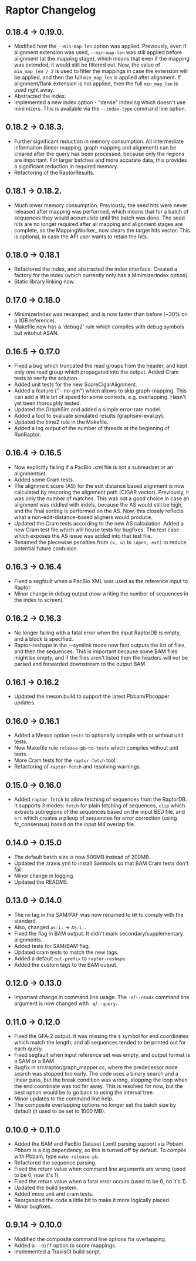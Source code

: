 # Raptor Changelog

## 0.18.4 -> 0.19.0.
- Modified how the `--min-map-len` option was applied. Previously, even if alignment extension was used, `--min-map-len` was still applied before alignment (at the mapping stage), which means that even if the mapping was extended, it would still be filtered out. Now, the value of `min_map_len / 2` is used to filter the mappings in case the extension will be applied, and then the full `min_map_len` is applied after alignment. If alignment/flank extension is not applied, then the full `min_map_len` is used right away.
- Abstracted the index.
- Implemented a new index option - "dense" indexing which doesn't use minimizers. This is available via the `--index-type` command line option.

## 0.18.2 -> 0.18.3.
- Further significant reduction in memory consumption. All intermediate information (linear mapping, graph mapping and alignment) can be cleared after the query has been processed, because only the regions are important. For larger batches and more accurate data, this provides a significant reduction in required memory.
- Refactoring of the RaptorResults.

## 0.18.1 -> 0.18.2.
- Much lower memory consumption. Previously, the seed hits were never released after mapping was performed, which means that for a batch of sequences they would accumulate until the batch was done. The seed hits are no longer required after all mapping and alignment stages are complete, so the MappingWorker_ now clears the target hits vector. This is optional, in case the API user wants to retain the hits.

## 0.18.0 -> 0.18.1
- Refactored the index, and abstracted the index interface. Created a factory for the index (which currently only has a MinimizerIndex option).
- Static library linking now.

## 0.17.0 -> 0.18.0
- MinimizerIndex was revamped, and is now faster than before (~30% on a 1GB reference).
- Makefile now has a 'debug2' rule which compiles with debug symbols but witohut ASAN.

## 0.16.5 -> 0.17.0
- Fixed a bug which truncated the read groups from the header, and kept only one read group which propagated into the output. Added Cram tests to verify the solution.
- Added unit tests for the new ScoreCigarAlignment.
- Added a feature ("--no-gm") which allows to skip graph-mapping. This can add a little bit of speed for some contexts, e.g. overlapping. Hasn't yet been thoroughly tested.
- Updated the GraphSim and added a simple error-rate model.
- Added a tool to evaluate simulated results (graphsim-eval.py).
- Updated the time2 rule in the Makefile.
- Added a log output of the number of threads at the beginning of RunRaptor.

## 0.16.4 -> 0.16.5
- Now explicitly failing if a PacBio .xml file is not a subreadset or an alignmentset.
- Added some Cram tests.
- The alignment score (AS) for the edit distance based alignment is now calculated by rescoring the alignment path (CIGAR vector). Previously, it was only the number of matches. This was not a good choice in case an alignment was riddled with indels, because the AS would still be high, and the final sorting is performed on the AS. Now, this closely reflects what a non-edit-distance-based aligners would produce.
- Updated the Cram tests according to the new AS calculation. Added a new Cram test file which will house tests for bugfixes. The test case which exposes the AS issue was added into that test file.
- Renamed the piecewise penalties from `(v, u)` to `(open, ext)` to reduce potential future confusion.

## 0.16.3 -> 0.16.4
- Fixed a segfault when a PacBio XML was used as the reference input to Raptor.
- Minor change in debug output (now writing the number of sequences in the index to screen).

## 0.16.2 -> 0.16.3
- No longer failing with a fatal error when the input RaptorDB is empty, and a block is specified.
- Raptor-reshape in the --symlink mode now first outputs the list of files, and then the sequences. This is important because some BAM files might be empty, and if the files aren't listed then the headers will not be parsed and forwarded downstream to the output BAM.

## 0.16.1 -> 0.16.2
- Updated the meson.build to support the latest Pbbam/Pbcopper updates.

## 0.16.0 -> 0.16.1
- Added a Meson option `tests` to optionally compile with or without unit tests.
- New Makefile rule `release-pb-no-tests` which compiles without unit tests.
- More Cram tests for the `raptor-fetch` tool.
- Refactoring of `raptor-fetch` and resolving warnings.

## 0.15.0 -> 0.16.0
- Added `raptor-fetch` to allow fetching of sequences from the RaptorDB. It supports 3 modes: `fetch` for plain fetching of sequences, `clip` which extracts subregions of the sequences based on the input BED file, and `erc` which creates a pileup of sequences for error correction (using fc_consensus) based on the input M4 overlap file.

## 0.14.0 -> 0.15.0
- The default batch size is now 500MB instead of 200MB.
- Updated the .travis.yml to install Samtools so that BAM Cram tests don't fail.
- Minor change in logging.
- Updated the README.

## 0.13.0 -> 0.14.0
- The `nm` tag in the SAM/PAF was now renamed to `NM` to comply with the standard.
- Also, changed `as:i:` -> `AS:i:`.
- Fixed the flag in BAM output. It didn't mark secondary/supplementary alignments.
- Added tests for SAM/BAM flag.
- Updated cram tests to match the new tags.
- Added a default `out-prefix` to `raptor-reshape`.
- Added the custom tags to the BAM output.

## 0.12.0 -> 0.13.0
- Important change in command line usage. The `-d`/`--reads` command line argument is now changed with `-q`/`--query`.

## 0.11.0 -> 0.12.0
- Fixed the GFA-2 output. It was missing the `$` symbol for end coordinates which match the length, and all sequences tended to be printed out for each query.
- Fixed segfault when input reference set was empty, and output format is a SAM or a BAM.
- Bugfix in src/raptor/graph_mapper.cc, where the predecessor node search was stopped too early. The code uses a binary search and a linear pass, but the break condition was wrong, stopping the loop when the end coordinate was too far away. This is resolved for now, but the best option would be to go back to using the interval tree.
- Minor updates to the command line help.
- The composite overlapping options no longer set the batch size by default (it used to be set to 1000 MB).

## 0.10.0 -> 0.11.0
- Added the BAM and PacBio Dataset (.xml) parsing support via Pbbam. Pbbam is a big dependency, so this is turned off by default. To compile with Pbbam, type `make release-pb`.
- Refactored the sequence parsing.
- Fixed the return value when command line arguments are wrong (used to be 0, now it's 1).
- Fixed the return value when a fatal error occurs (used to be 0, no it's 1).
- Updated the build system.
- Added more unit and cram tests.
- Reorganized the code a little bit to make it more logically placed.
- Minor bugfixes.

## 0.9.14 -> 0.10.0
- Modified the composite command line options for overlapping.
- Added a `--diff` option to score mappings.
- Implemented a TravisCI build script.
